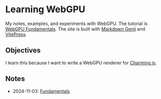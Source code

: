 # Learning WebGPU

My notes, examples, and experiments with WebGPU. The tutorial is [WebGPU Fundamentals](https://webgpufundamentals.org/). The site is built with [Markdown Genji](https://genji-md.dev/) and [VitePress](https://vitepress.dev/).

## Objectives

I learn this because I want to write a WebGPU renderer for [Charming.js](https://github.com/charming-art/charming).

## Notes

- 2024-11-03: [Fundamentals](https://webgpu.bairui.dev/fundamentals.html)
